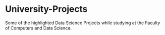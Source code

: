 # University-Projects
Some of the highlighted Data Science Projects while studying at the Faculty of Computers and Data Science.
